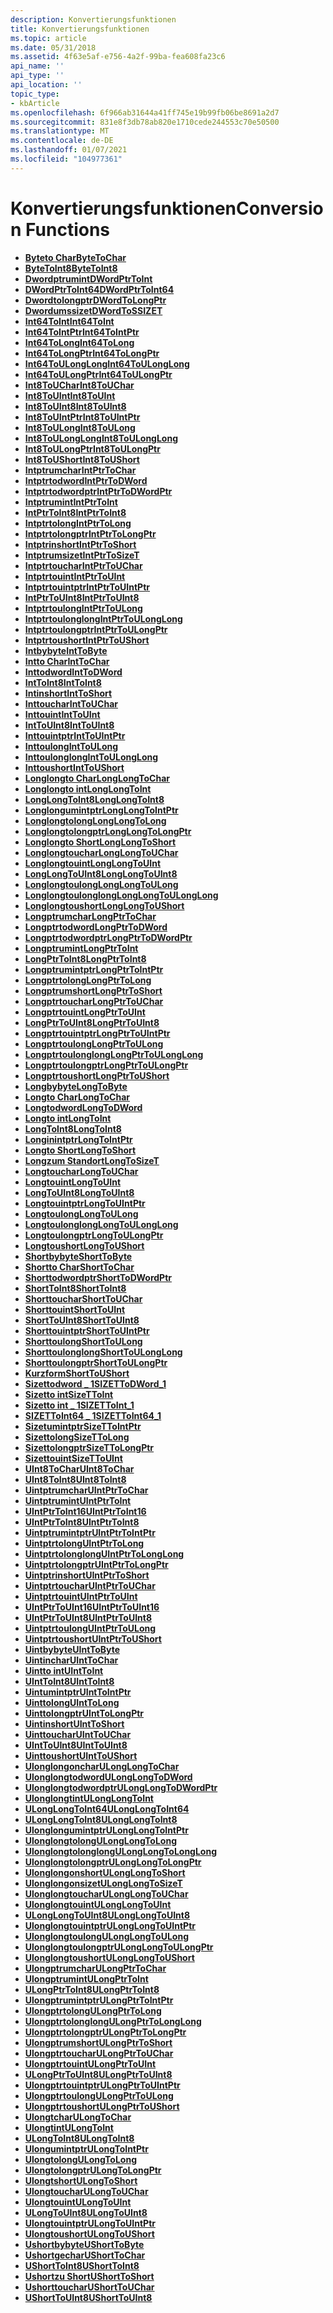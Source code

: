 ```yaml
---
description: Konvertierungsfunktionen
title: Konvertierungsfunktionen
ms.topic: article
ms.date: 05/31/2018
ms.assetid: 4f63e5af-e756-4a2f-99ba-fea608fa23c6
api_name: ''
api_type: ''
api_location: ''
topic_type:
- kbArticle
ms.openlocfilehash: 6f966ab31644a41ff745e19b99fb06be8691a2d7
ms.sourcegitcommit: 831e8f3db78ab820e1710cede244553c70e50500
ms.translationtype: MT
ms.contentlocale: de-DE
ms.lasthandoff: 01/07/2021
ms.locfileid: "104977361"
---
```

# <a name="conversion-functions"></a><span data-ttu-id="e0fcd-103">Konvertierungsfunktionen</span><span class="sxs-lookup"><span data-stu-id="e0fcd-103">Conversion Functions</span></span>

-   [<span data-ttu-id="e0fcd-104">**Byteto Char**</span><span class="sxs-lookup"><span data-stu-id="e0fcd-104">**ByteToChar**</span></span>](/windows/desktop/api/intsafe/nf-intsafe-bytetochar)
-   [<span data-ttu-id="e0fcd-105">**ByteToInt8**</span><span class="sxs-lookup"><span data-stu-id="e0fcd-105">**ByteToInt8**</span></span>](/windows/desktop/api/intsafe/nf-intsafe-bytetoint8)
-   <span data-ttu-id="e0fcd-106">[**Dwordptrumint**](/previous-versions/windows/desktop/legacy/bb776679(v=vs.85))</span><span class="sxs-lookup"><span data-stu-id="e0fcd-106">[**DWordPtrToInt**](/previous-versions/windows/desktop/legacy/bb776679(v=vs.85))</span></span>
-   <span data-ttu-id="e0fcd-107">[**DWordPtrToInt64**](/previous-versions/windows/desktop/legacy/bb776680(v=vs.85))</span><span class="sxs-lookup"><span data-stu-id="e0fcd-107">[**DWordPtrToInt64**](/previous-versions/windows/desktop/legacy/bb776680(v=vs.85))</span></span>
-   <span data-ttu-id="e0fcd-108">[**Dwordtolongptr**](/previous-versions/windows/desktop/legacy/bb776694(v=vs.85))</span><span class="sxs-lookup"><span data-stu-id="e0fcd-108">[**DWordToLongPtr**](/previous-versions/windows/desktop/legacy/bb776694(v=vs.85))</span></span>
-   <span data-ttu-id="e0fcd-109">[**Dwordumssizet**](/previous-versions/windows/desktop/legacy/bb776697(v=vs.85))</span><span class="sxs-lookup"><span data-stu-id="e0fcd-109">[**DWordToSSIZET**](/previous-versions/windows/desktop/legacy/bb776697(v=vs.85))</span></span>
-   <span data-ttu-id="e0fcd-110">[**Int64ToInt**](/previous-versions/windows/desktop/legacy/bb776705(v=vs.85))</span><span class="sxs-lookup"><span data-stu-id="e0fcd-110">[**Int64ToInt**](/previous-versions/windows/desktop/legacy/bb776705(v=vs.85))</span></span>
-   <span data-ttu-id="e0fcd-111">[**Int64ToIntPtr**](/previous-versions/windows/desktop/legacy/bb776706(v=vs.85))</span><span class="sxs-lookup"><span data-stu-id="e0fcd-111">[**Int64ToIntPtr**](/previous-versions/windows/desktop/legacy/bb776706(v=vs.85))</span></span>
-   <span data-ttu-id="e0fcd-112">[**Int64ToLong**](/previous-versions/windows/desktop/legacy/bb776707(v=vs.85))</span><span class="sxs-lookup"><span data-stu-id="e0fcd-112">[**Int64ToLong**](/previous-versions/windows/desktop/legacy/bb776707(v=vs.85))</span></span>
-   <span data-ttu-id="e0fcd-113">[**Int64ToLongPtr**](/previous-versions/windows/desktop/legacy/bb776708(v=vs.85))</span><span class="sxs-lookup"><span data-stu-id="e0fcd-113">[**Int64ToLongPtr**](/previous-versions/windows/desktop/legacy/bb776708(v=vs.85))</span></span>
-   <span data-ttu-id="e0fcd-114">[**Int64ToULongLong**](/previous-versions/windows/desktop/legacy/bb776716(v=vs.85))</span><span class="sxs-lookup"><span data-stu-id="e0fcd-114">[**Int64ToULongLong**](/previous-versions/windows/desktop/legacy/bb776716(v=vs.85))</span></span>
-   <span data-ttu-id="e0fcd-115">[**Int64ToULongPtr**](/previous-versions/windows/desktop/legacy/bb776717(v=vs.85))</span><span class="sxs-lookup"><span data-stu-id="e0fcd-115">[**Int64ToULongPtr**](/previous-versions/windows/desktop/legacy/bb776717(v=vs.85))</span></span>
-   [<span data-ttu-id="e0fcd-116">**Int8ToUChar**</span><span class="sxs-lookup"><span data-stu-id="e0fcd-116">**Int8ToUChar**</span></span>](/windows/desktop/api/intsafe/nf-intsafe-int8touchar)
-   [<span data-ttu-id="e0fcd-117">**Int8ToUInt**</span><span class="sxs-lookup"><span data-stu-id="e0fcd-117">**Int8ToUInt**</span></span>](/windows/desktop/api/intsafe/nf-intsafe-int8touint)
-   [<span data-ttu-id="e0fcd-118">**Int8ToUInt8**</span><span class="sxs-lookup"><span data-stu-id="e0fcd-118">**Int8ToUInt8**</span></span>](/windows/desktop/api/intsafe/nf-intsafe-int8touint8)
-   [<span data-ttu-id="e0fcd-119">**Int8ToUIntPtr**</span><span class="sxs-lookup"><span data-stu-id="e0fcd-119">**Int8ToUIntPtr**</span></span>](/windows/desktop/api/intsafe/nf-intsafe-int8touintptr)
-   [<span data-ttu-id="e0fcd-120">**Int8ToULong**</span><span class="sxs-lookup"><span data-stu-id="e0fcd-120">**Int8ToULong**</span></span>](/windows/desktop/api/intsafe/nf-intsafe-int8toulong)
-   [<span data-ttu-id="e0fcd-121">**Int8ToULongLong**</span><span class="sxs-lookup"><span data-stu-id="e0fcd-121">**Int8ToULongLong**</span></span>](/windows/desktop/api/intsafe/nf-intsafe-int8toulonglong)
-   [<span data-ttu-id="e0fcd-122">**Int8ToULongPtr**</span><span class="sxs-lookup"><span data-stu-id="e0fcd-122">**Int8ToULongPtr**</span></span>](/windows/desktop/api/intsafe/nf-intsafe-int8toulongptr)
-   [<span data-ttu-id="e0fcd-123">**Int8ToUShort**</span><span class="sxs-lookup"><span data-stu-id="e0fcd-123">**Int8ToUShort**</span></span>](/windows/desktop/api/intsafe/nf-intsafe-int8toushort)
-   [<span data-ttu-id="e0fcd-124">**Intptrumchar**</span><span class="sxs-lookup"><span data-stu-id="e0fcd-124">**IntPtrToChar**</span></span>](/windows/desktop/api/intsafe/nf-intsafe-intptrtochar)
-   <span data-ttu-id="e0fcd-125">[**Intptrtodword**](/previous-versions/windows/desktop/legacy/bb776718(v=vs.85))</span><span class="sxs-lookup"><span data-stu-id="e0fcd-125">[**IntPtrToDWord**](/previous-versions/windows/desktop/legacy/bb776718(v=vs.85))</span></span>
-   <span data-ttu-id="e0fcd-126">[**Intptrtodwordptr**](/previous-versions/windows/desktop/legacy/bb776719(v=vs.85))</span><span class="sxs-lookup"><span data-stu-id="e0fcd-126">[**IntPtrToDWordPtr**](/previous-versions/windows/desktop/legacy/bb776719(v=vs.85))</span></span>
-   [<span data-ttu-id="e0fcd-127">**Intptrumint**</span><span class="sxs-lookup"><span data-stu-id="e0fcd-127">**IntPtrToInt**</span></span>](/windows/desktop/api/Intsafe/nf-intsafe-intptrtoint)
-   [<span data-ttu-id="e0fcd-128">**IntPtrToInt8**</span><span class="sxs-lookup"><span data-stu-id="e0fcd-128">**IntPtrToInt8**</span></span>](/windows/desktop/api/intsafe/nf-intsafe-intptrtoint8)
-   [<span data-ttu-id="e0fcd-129">**Intptrtolong**</span><span class="sxs-lookup"><span data-stu-id="e0fcd-129">**IntPtrToLong**</span></span>](/windows/desktop/api/Intsafe/nf-intsafe-intptrtolong)
-   [<span data-ttu-id="e0fcd-130">**Intptrtolongptr**</span><span class="sxs-lookup"><span data-stu-id="e0fcd-130">**IntPtrToLongPtr**</span></span>](/windows/desktop/api/intsafe/nf-intsafe-intptrtolongptr)
-   [<span data-ttu-id="e0fcd-131">**Intptrinshort**</span><span class="sxs-lookup"><span data-stu-id="e0fcd-131">**IntPtrToShort**</span></span>](/windows/desktop/api/intsafe/nf-intsafe-intptrtoshort)
-   <span data-ttu-id="e0fcd-132">[**Intptrumsizet**](/previous-versions/windows/desktop/legacy/bb776722(v=vs.85))</span><span class="sxs-lookup"><span data-stu-id="e0fcd-132">[**IntPtrToSizeT**](/previous-versions/windows/desktop/legacy/bb776722(v=vs.85))</span></span>
-   [<span data-ttu-id="e0fcd-133">**Intptrtouchar**</span><span class="sxs-lookup"><span data-stu-id="e0fcd-133">**IntPtrToUChar**</span></span>](/windows/desktop/api/intsafe/nf-intsafe-intptrtouchar)
-   [<span data-ttu-id="e0fcd-134">**Intptrtouint**</span><span class="sxs-lookup"><span data-stu-id="e0fcd-134">**IntPtrToUInt**</span></span>](/windows/desktop/api/Intsafe/nf-intsafe-intptrtouint)
-   [<span data-ttu-id="e0fcd-135">**Intptrtouintptr**</span><span class="sxs-lookup"><span data-stu-id="e0fcd-135">**IntPtrToUIntPtr**</span></span>](/windows/desktop/api/Intsafe/nf-intsafe-intptrtouintptr)
-   [<span data-ttu-id="e0fcd-136">**IntPtrToUInt8**</span><span class="sxs-lookup"><span data-stu-id="e0fcd-136">**IntPtrToUInt8**</span></span>](/windows/desktop/api/intsafe/nf-intsafe-intptrtouint8)
-   [<span data-ttu-id="e0fcd-137">**Intptrtoulong**</span><span class="sxs-lookup"><span data-stu-id="e0fcd-137">**IntPtrToULong**</span></span>](/windows/desktop/api/Intsafe/nf-intsafe-intptrtoulong)
-   [<span data-ttu-id="e0fcd-138">**Intptrtoulonglong**</span><span class="sxs-lookup"><span data-stu-id="e0fcd-138">**IntPtrToULongLong**</span></span>](/windows/desktop/api/Intsafe/nf-intsafe-intptrtoulonglong)
-   [<span data-ttu-id="e0fcd-139">**Intptrtoulongptr**</span><span class="sxs-lookup"><span data-stu-id="e0fcd-139">**IntPtrToULongPtr**</span></span>](/windows/desktop/api/Intsafe/nf-intsafe-intptrtoulongptr)
-   [<span data-ttu-id="e0fcd-140">**Intptrtoushort**</span><span class="sxs-lookup"><span data-stu-id="e0fcd-140">**IntPtrToUShort**</span></span>](/windows/desktop/api/intsafe/nf-intsafe-intptrtoushort)
-   <span data-ttu-id="e0fcd-141">[**Intbybyte**](/previous-versions/windows/desktop/legacy/bb776729(v=vs.85))</span><span class="sxs-lookup"><span data-stu-id="e0fcd-141">[**IntToByte**](/previous-versions/windows/desktop/legacy/bb776729(v=vs.85))</span></span>
-   [<span data-ttu-id="e0fcd-142">**Intto Char**</span><span class="sxs-lookup"><span data-stu-id="e0fcd-142">**IntToChar**</span></span>](/windows/desktop/api/Intsafe/nf-intsafe-inttochar)
-   <span data-ttu-id="e0fcd-143">[**Inttodword**](/previous-versions/windows/desktop/legacy/bb776731(v=vs.85))</span><span class="sxs-lookup"><span data-stu-id="e0fcd-143">[**IntToDWord**](/previous-versions/windows/desktop/legacy/bb776731(v=vs.85))</span></span>
-   [<span data-ttu-id="e0fcd-144">**IntToInt8**</span><span class="sxs-lookup"><span data-stu-id="e0fcd-144">**IntToInt8**</span></span>](/windows/desktop/api/intsafe/nf-intsafe-inttoint8)
-   [<span data-ttu-id="e0fcd-145">**Intinshort**</span><span class="sxs-lookup"><span data-stu-id="e0fcd-145">**IntToShort**</span></span>](/windows/desktop/api/Intsafe/nf-intsafe-inttoshort)
-   [<span data-ttu-id="e0fcd-146">**Inttouchar**</span><span class="sxs-lookup"><span data-stu-id="e0fcd-146">**IntToUChar**</span></span>](/windows/desktop/api/Intsafe/nf-intsafe-inttouchar)
-   [<span data-ttu-id="e0fcd-147">**Inttouint**</span><span class="sxs-lookup"><span data-stu-id="e0fcd-147">**IntToUInt**</span></span>](/windows/desktop/api/Intsafe/nf-intsafe-inttouint)
-   [<span data-ttu-id="e0fcd-148">**IntToUInt8**</span><span class="sxs-lookup"><span data-stu-id="e0fcd-148">**IntToUInt8**</span></span>](/windows/desktop/api/intsafe/nf-intsafe-inttouint8)
-   [<span data-ttu-id="e0fcd-149">**Inttouintptr**</span><span class="sxs-lookup"><span data-stu-id="e0fcd-149">**IntToUIntPtr**</span></span>](/windows/desktop/api/Intsafe/nf-intsafe-inttoulonglong)
-   [<span data-ttu-id="e0fcd-150">**Inttoulong**</span><span class="sxs-lookup"><span data-stu-id="e0fcd-150">**IntToULong**</span></span>](/windows/desktop/api/Intsafe/nf-intsafe-inttoulong)
-   <span data-ttu-id="e0fcd-151">[**Inttoulonglong**](/previous-versions/windows/desktop/legacy/bb776740(v=vs.85))</span><span class="sxs-lookup"><span data-stu-id="e0fcd-151">[**IntToULongLong**](/previous-versions/windows/desktop/legacy/bb776740(v=vs.85))</span></span>
-   [<span data-ttu-id="e0fcd-152">**Inttoushort**</span><span class="sxs-lookup"><span data-stu-id="e0fcd-152">**IntToUShort**</span></span>](/windows/desktop/api/Intsafe/nf-intsafe-inttoushort)
-   [<span data-ttu-id="e0fcd-153">**Longlongto Char**</span><span class="sxs-lookup"><span data-stu-id="e0fcd-153">**LongLongToChar**</span></span>](/windows/desktop/api/intsafe/nf-intsafe-longlongtochar)
-   [<span data-ttu-id="e0fcd-154">**Longlongto int**</span><span class="sxs-lookup"><span data-stu-id="e0fcd-154">**LongLongToInt**</span></span>](/windows/desktop/api/intsafe/nf-intsafe-longlongtoint)
-   [<span data-ttu-id="e0fcd-155">**LongLongToInt8**</span><span class="sxs-lookup"><span data-stu-id="e0fcd-155">**LongLongToInt8**</span></span>](/windows/desktop/api/intsafe/nf-intsafe-longlongtoint8)
-   [<span data-ttu-id="e0fcd-156">**Longlongumintptr**</span><span class="sxs-lookup"><span data-stu-id="e0fcd-156">**LongLongToIntPtr**</span></span>](/windows/desktop/api/intsafe/nf-intsafe-longlongtointptr)
-   [<span data-ttu-id="e0fcd-157">**Longlongtolong**</span><span class="sxs-lookup"><span data-stu-id="e0fcd-157">**LongLongToLong**</span></span>](/windows/desktop/api/intsafe/nf-intsafe-longlongtolong)
-   [<span data-ttu-id="e0fcd-158">**Longlongtolongptr**</span><span class="sxs-lookup"><span data-stu-id="e0fcd-158">**LongLongToLongPtr**</span></span>](/windows/desktop/api/intsafe/nf-intsafe-longlongtolongptr)
-   [<span data-ttu-id="e0fcd-159">**Longlongto Short**</span><span class="sxs-lookup"><span data-stu-id="e0fcd-159">**LongLongToShort**</span></span>](/windows/desktop/api/intsafe/nf-intsafe-longlongtoshort)
-   [<span data-ttu-id="e0fcd-160">**Longlongtouchar**</span><span class="sxs-lookup"><span data-stu-id="e0fcd-160">**LongLongToUChar**</span></span>](/windows/desktop/api/intsafe/nf-intsafe-longlongtouchar)
-   [<span data-ttu-id="e0fcd-161">**Longlongtouint**</span><span class="sxs-lookup"><span data-stu-id="e0fcd-161">**LongLongToUInt**</span></span>](/windows/desktop/api/intsafe/nf-intsafe-longlongtouint)
-   [<span data-ttu-id="e0fcd-162">**LongLongToUInt8**</span><span class="sxs-lookup"><span data-stu-id="e0fcd-162">**LongLongToUInt8**</span></span>](/windows/desktop/api/intsafe/nf-intsafe-longlongtouint8)
-   [<span data-ttu-id="e0fcd-163">**Longlongtoulong**</span><span class="sxs-lookup"><span data-stu-id="e0fcd-163">**LongLongToULong**</span></span>](/windows/desktop/api/intsafe/nf-intsafe-longlongtoulong)
-   [<span data-ttu-id="e0fcd-164">**Longlongtoulonglong**</span><span class="sxs-lookup"><span data-stu-id="e0fcd-164">**LongLongToULongLong**</span></span>](/windows/desktop/api/intsafe/nf-intsafe-longlongtoulonglong)
-   [<span data-ttu-id="e0fcd-165">**Longlongtoushort**</span><span class="sxs-lookup"><span data-stu-id="e0fcd-165">**LongLongToUShort**</span></span>](/windows/desktop/api/intsafe/nf-intsafe-longlongtoushort)
-   [<span data-ttu-id="e0fcd-166">**Longptrumchar**</span><span class="sxs-lookup"><span data-stu-id="e0fcd-166">**LongPtrToChar**</span></span>](/windows/desktop/api/intsafe/nf-intsafe-longptrtochar)
-   <span data-ttu-id="e0fcd-167">[**Longptrtodword**](/previous-versions/windows/desktop/legacy/bb776744(v=vs.85))</span><span class="sxs-lookup"><span data-stu-id="e0fcd-167">[**LongPtrToDWord**](/previous-versions/windows/desktop/legacy/bb776744(v=vs.85))</span></span>
-   <span data-ttu-id="e0fcd-168">[**Longptrtodwordptr**](/previous-versions/windows/desktop/legacy/bb776745(v=vs.85))</span><span class="sxs-lookup"><span data-stu-id="e0fcd-168">[**LongPtrToDWordPtr**](/previous-versions/windows/desktop/legacy/bb776745(v=vs.85))</span></span>
-   [<span data-ttu-id="e0fcd-169">**Longptrumint**</span><span class="sxs-lookup"><span data-stu-id="e0fcd-169">**LongPtrToInt**</span></span>](/windows/desktop/api/Intsafe/nf-intsafe-longptrtoint)
-   [<span data-ttu-id="e0fcd-170">**LongPtrToInt8**</span><span class="sxs-lookup"><span data-stu-id="e0fcd-170">**LongPtrToInt8**</span></span>](/windows/desktop/api/intsafe/nf-intsafe-longptrtoint8)
-   [<span data-ttu-id="e0fcd-171">**Longptrumintptr**</span><span class="sxs-lookup"><span data-stu-id="e0fcd-171">**LongPtrToIntPtr**</span></span>](/windows/desktop/api/Intsafe/nf-intsafe-longptrtointptr)
-   [<span data-ttu-id="e0fcd-172">**Longptrtolong**</span><span class="sxs-lookup"><span data-stu-id="e0fcd-172">**LongPtrToLong**</span></span>](/windows/desktop/api/Intsafe/nf-intsafe-longptrtolong)
-   [<span data-ttu-id="e0fcd-173">**Longptrumshort**</span><span class="sxs-lookup"><span data-stu-id="e0fcd-173">**LongPtrToShort**</span></span>](/windows/desktop/api/intsafe/nf-intsafe-longptrtoshort)
-   [<span data-ttu-id="e0fcd-174">**Longptrtouchar**</span><span class="sxs-lookup"><span data-stu-id="e0fcd-174">**LongPtrToUChar**</span></span>](/windows/desktop/api/intsafe/nf-intsafe-longptrtouchar)
-   [<span data-ttu-id="e0fcd-175">**Longptrtouint**</span><span class="sxs-lookup"><span data-stu-id="e0fcd-175">**LongPtrToUInt**</span></span>](/windows/desktop/api/Intsafe/nf-intsafe-longptrtouint)
-   [<span data-ttu-id="e0fcd-176">**LongPtrToUInt8**</span><span class="sxs-lookup"><span data-stu-id="e0fcd-176">**LongPtrToUInt8**</span></span>](/windows/desktop/api/intsafe/nf-intsafe-longptrtouint8)
-   [<span data-ttu-id="e0fcd-177">**Longptrtouintptr**</span><span class="sxs-lookup"><span data-stu-id="e0fcd-177">**LongPtrToUIntPtr**</span></span>](/windows/desktop/api/Intsafe/nf-intsafe-longptrtouintptr)
-   [<span data-ttu-id="e0fcd-178">**Longptrtoulong**</span><span class="sxs-lookup"><span data-stu-id="e0fcd-178">**LongPtrToULong**</span></span>](/windows/desktop/api/Intsafe/nf-intsafe-longptrtoulong)
-   [<span data-ttu-id="e0fcd-179">**Longptrtoulonglong**</span><span class="sxs-lookup"><span data-stu-id="e0fcd-179">**LongPtrToULongLong**</span></span>](/windows/desktop/api/Intsafe/nf-intsafe-longptrtoulonglong)
-   [<span data-ttu-id="e0fcd-180">**Longptrtoulongptr**</span><span class="sxs-lookup"><span data-stu-id="e0fcd-180">**LongPtrToULongPtr**</span></span>](/windows/desktop/api/Intsafe/nf-intsafe-longptrtoulongptr)
-   [<span data-ttu-id="e0fcd-181">**Longptrtoushort**</span><span class="sxs-lookup"><span data-stu-id="e0fcd-181">**LongPtrToUShort**</span></span>](/windows/desktop/api/intsafe/nf-intsafe-longptrtoushort)
-   <span data-ttu-id="e0fcd-182">[**Longbybyte**](/previous-versions/windows/desktop/legacy/bb776756(v=vs.85))</span><span class="sxs-lookup"><span data-stu-id="e0fcd-182">[**LongToByte**](/previous-versions/windows/desktop/legacy/bb776756(v=vs.85))</span></span>
-   [<span data-ttu-id="e0fcd-183">**Longto Char**</span><span class="sxs-lookup"><span data-stu-id="e0fcd-183">**LongToChar**</span></span>](/windows/desktop/api/Intsafe/nf-intsafe-longtochar)
-   <span data-ttu-id="e0fcd-184">[**Longtodword**](/previous-versions/windows/desktop/legacy/bb776758(v=vs.85))</span><span class="sxs-lookup"><span data-stu-id="e0fcd-184">[**LongToDWord**](/previous-versions/windows/desktop/legacy/bb776758(v=vs.85))</span></span>
-   [<span data-ttu-id="e0fcd-185">**Longto int**</span><span class="sxs-lookup"><span data-stu-id="e0fcd-185">**LongToInt**</span></span>](/windows/desktop/api/Intsafe/nf-intsafe-longtoint)
-   [<span data-ttu-id="e0fcd-186">**LongToInt8**</span><span class="sxs-lookup"><span data-stu-id="e0fcd-186">**LongToInt8**</span></span>](/windows/desktop/api/intsafe/nf-intsafe-longtoint8)
-   [<span data-ttu-id="e0fcd-187">**Longinintptr**</span><span class="sxs-lookup"><span data-stu-id="e0fcd-187">**LongToIntPtr**</span></span>](/windows/desktop/api/Intsafe/nf-intsafe-longtointptr)
-   [<span data-ttu-id="e0fcd-188">**Longto Short**</span><span class="sxs-lookup"><span data-stu-id="e0fcd-188">**LongToShort**</span></span>](/windows/desktop/api/Intsafe/nf-intsafe-longtoshort)
-   <span data-ttu-id="e0fcd-189">[**Longzum Standort**](/previous-versions/windows/desktop/legacy/bb776764(v=vs.85))</span><span class="sxs-lookup"><span data-stu-id="e0fcd-189">[**LongToSizeT**](/previous-versions/windows/desktop/legacy/bb776764(v=vs.85))</span></span>
-   [<span data-ttu-id="e0fcd-190">**Longtouchar**</span><span class="sxs-lookup"><span data-stu-id="e0fcd-190">**LongToUChar**</span></span>](/windows/desktop/api/Intsafe/nf-intsafe-longtouchar)
-   [<span data-ttu-id="e0fcd-191">**Longtouint**</span><span class="sxs-lookup"><span data-stu-id="e0fcd-191">**LongToUInt**</span></span>](/windows/desktop/api/Intsafe/nf-intsafe-longtouint)
-   [<span data-ttu-id="e0fcd-192">**LongToUInt8**</span><span class="sxs-lookup"><span data-stu-id="e0fcd-192">**LongToUInt8**</span></span>](/windows/desktop/api/intsafe/nf-intsafe-longtouint8)
-   [<span data-ttu-id="e0fcd-193">**Longtouintptr**</span><span class="sxs-lookup"><span data-stu-id="e0fcd-193">**LongToUIntPtr**</span></span>](/windows/desktop/api/Intsafe/nf-intsafe-longtouintptr)
-   [<span data-ttu-id="e0fcd-194">**Longtoulong**</span><span class="sxs-lookup"><span data-stu-id="e0fcd-194">**LongToULong**</span></span>](/windows/desktop/api/Intsafe/nf-intsafe-longtoulong)
-   [<span data-ttu-id="e0fcd-195">**Longtoulonglong**</span><span class="sxs-lookup"><span data-stu-id="e0fcd-195">**LongToULongLong**</span></span>](/windows/desktop/api/Intsafe/nf-intsafe-longtoulonglong)
-   [<span data-ttu-id="e0fcd-196">**Longtoulongptr**</span><span class="sxs-lookup"><span data-stu-id="e0fcd-196">**LongToULongPtr**</span></span>](/windows/desktop/api/Intsafe/nf-intsafe-longtoulongptr)
-   [<span data-ttu-id="e0fcd-197">**Longtoushort**</span><span class="sxs-lookup"><span data-stu-id="e0fcd-197">**LongToUShort**</span></span>](/windows/desktop/api/Intsafe/nf-intsafe-longtoushort)
-   <span data-ttu-id="e0fcd-198">[**Shortbybyte**](/previous-versions/windows/desktop/legacy/bb762359(v=vs.85))</span><span class="sxs-lookup"><span data-stu-id="e0fcd-198">[**ShortToByte**](/previous-versions/windows/desktop/legacy/bb762359(v=vs.85))</span></span>
-   [<span data-ttu-id="e0fcd-199">**Shortto Char**</span><span class="sxs-lookup"><span data-stu-id="e0fcd-199">**ShortToChar**</span></span>](/windows/desktop/api/Intsafe/nf-intsafe-shorttochar)
-   [<span data-ttu-id="e0fcd-200">**Shorttodwordptr**</span><span class="sxs-lookup"><span data-stu-id="e0fcd-200">**ShortToDWordPtr**</span></span>](/windows/desktop/api/intsafe/nf-intsafe-shorttodwordptr)
-   [<span data-ttu-id="e0fcd-201">**ShortToInt8**</span><span class="sxs-lookup"><span data-stu-id="e0fcd-201">**ShortToInt8**</span></span>](/windows/desktop/api/intsafe/nf-intsafe-shorttoint8)
-   [<span data-ttu-id="e0fcd-202">**Shorttouchar**</span><span class="sxs-lookup"><span data-stu-id="e0fcd-202">**ShortToUChar**</span></span>](/windows/desktop/api/Intsafe/nf-intsafe-shorttouchar)
-   [<span data-ttu-id="e0fcd-203">**Shorttouint**</span><span class="sxs-lookup"><span data-stu-id="e0fcd-203">**ShortToUInt**</span></span>](/windows/desktop/api/intsafe/nf-intsafe-shorttouint)
-   [<span data-ttu-id="e0fcd-204">**ShortToUInt8**</span><span class="sxs-lookup"><span data-stu-id="e0fcd-204">**ShortToUInt8**</span></span>](/windows/desktop/api/intsafe/nf-intsafe-shorttouint8)
-   [<span data-ttu-id="e0fcd-205">**Shorttouintptr**</span><span class="sxs-lookup"><span data-stu-id="e0fcd-205">**ShortToUIntPtr**</span></span>](/windows/desktop/api/intsafe/nf-intsafe-shorttouintptr)
-   [<span data-ttu-id="e0fcd-206">**Shorttoulong**</span><span class="sxs-lookup"><span data-stu-id="e0fcd-206">**ShortToULong**</span></span>](/windows/desktop/api/intsafe/nf-intsafe-shorttoulong)
-   [<span data-ttu-id="e0fcd-207">**Shorttoulonglong**</span><span class="sxs-lookup"><span data-stu-id="e0fcd-207">**ShortToULongLong**</span></span>](/windows/desktop/api/intsafe/nf-intsafe-shorttoulonglong)
-   [<span data-ttu-id="e0fcd-208">**Shorttoulongptr**</span><span class="sxs-lookup"><span data-stu-id="e0fcd-208">**ShortToULongPtr**</span></span>](/windows/desktop/api/intsafe/nf-intsafe-shorttoulongptr)
-   [<span data-ttu-id="e0fcd-209">**Kurzform**</span><span class="sxs-lookup"><span data-stu-id="e0fcd-209">**ShortToUShort**</span></span>](/windows/desktop/api/Intsafe/nf-intsafe-shorttoushort)
-   <span data-ttu-id="e0fcd-210">[**Sizettodword \_ 1**](/previous-versions/windows/desktop/legacy/bb762365(v=vs.85))</span><span class="sxs-lookup"><span data-stu-id="e0fcd-210">[**SIZETToDWord\_1**](/previous-versions/windows/desktop/legacy/bb762365(v=vs.85))</span></span>
-   [<span data-ttu-id="e0fcd-211">**Sizetto int**</span><span class="sxs-lookup"><span data-stu-id="e0fcd-211">**SizeTToInt**</span></span>](/windows/desktop/api/Intsafe/nf-intsafe-ulongptrtoint)
-   [<span data-ttu-id="e0fcd-212">**Sizetto int \_ 1**</span><span class="sxs-lookup"><span data-stu-id="e0fcd-212">**SIZETToInt\_1**</span></span>](/windows/desktop/api/Intsafe/nf-intsafe-uintptrtoint)
-   [<span data-ttu-id="e0fcd-213">**SIZETToInt64 \_ 1**</span><span class="sxs-lookup"><span data-stu-id="e0fcd-213">**SIZETToInt64\_1**</span></span>](/windows/desktop/api/Intsafe/nf-intsafe-ulongptrtolonglong)
-   <span data-ttu-id="e0fcd-214">[**Sizetumintptr**](/previous-versions/windows/desktop/legacy/bb762370(v=vs.85))</span><span class="sxs-lookup"><span data-stu-id="e0fcd-214">[**SizeTToIntPtr**](/previous-versions/windows/desktop/legacy/bb762370(v=vs.85))</span></span>
-   [<span data-ttu-id="e0fcd-215">**Sizettolong**</span><span class="sxs-lookup"><span data-stu-id="e0fcd-215">**SizeTToLong**</span></span>](/windows/desktop/api/Intsafe/nf-intsafe-uintptrtolong)
-   <span data-ttu-id="e0fcd-216">[**Sizettolongptr**](/previous-versions/windows/desktop/legacy/bb762374(v=vs.85))</span><span class="sxs-lookup"><span data-stu-id="e0fcd-216">[**SizeTToLongPtr**](/previous-versions/windows/desktop/legacy/bb762374(v=vs.85))</span></span>
-   <span data-ttu-id="e0fcd-217">[**Sizettouint**](/previous-versions/windows/desktop/legacy/bb762380(v=vs.85))</span><span class="sxs-lookup"><span data-stu-id="e0fcd-217">[**SizeTToUInt**](/previous-versions/windows/desktop/legacy/bb762380(v=vs.85))</span></span>
-   [<span data-ttu-id="e0fcd-218">**UInt8ToChar**</span><span class="sxs-lookup"><span data-stu-id="e0fcd-218">**UInt8ToChar**</span></span>](/windows/desktop/api/intsafe/nf-intsafe-uint8tochar)
-   [<span data-ttu-id="e0fcd-219">**UInt8ToInt8**</span><span class="sxs-lookup"><span data-stu-id="e0fcd-219">**UInt8ToInt8**</span></span>](/windows/desktop/api/intsafe/nf-intsafe-uint8toint8)
-   [<span data-ttu-id="e0fcd-220">**Uintptrumchar**</span><span class="sxs-lookup"><span data-stu-id="e0fcd-220">**UIntPtrToChar**</span></span>](/windows/desktop/api/intsafe/nf-intsafe-uintptrtochar)
-   <span data-ttu-id="e0fcd-221">[**Uintptrumint**](/previous-versions/windows/desktop/legacy/bb762396(v=vs.85))</span><span class="sxs-lookup"><span data-stu-id="e0fcd-221">[**UIntPtrToInt**](/previous-versions/windows/desktop/legacy/bb762396(v=vs.85))</span></span>
-   [<span data-ttu-id="e0fcd-222">**UIntPtrToInt16**</span><span class="sxs-lookup"><span data-stu-id="e0fcd-222">**UIntPtrToInt16**</span></span>](/windows/desktop/api/intsafe/nf-intsafe-uintptrtoint16)
-   [<span data-ttu-id="e0fcd-223">**UIntPtrToInt8**</span><span class="sxs-lookup"><span data-stu-id="e0fcd-223">**UIntPtrToInt8**</span></span>](/windows/desktop/api/intsafe/nf-intsafe-uintptrtoint8)
-   [<span data-ttu-id="e0fcd-224">**Uintptrumintptr**</span><span class="sxs-lookup"><span data-stu-id="e0fcd-224">**UIntPtrToIntPtr**</span></span>](/windows/desktop/api/Intsafe/nf-intsafe-uintptrtointptr)
-   <span data-ttu-id="e0fcd-225">[**Uintptrtolong**](/previous-versions/windows/desktop/legacy/bb762399(v=vs.85))</span><span class="sxs-lookup"><span data-stu-id="e0fcd-225">[**UIntPtrToLong**](/previous-versions/windows/desktop/legacy/bb762399(v=vs.85))</span></span>
-   [<span data-ttu-id="e0fcd-226">**Uintptrtolonglong**</span><span class="sxs-lookup"><span data-stu-id="e0fcd-226">**UIntPtrToLongLong**</span></span>](/windows/desktop/api/intsafe/nf-intsafe-uintptrtolonglong)
-   [<span data-ttu-id="e0fcd-227">**Uintptrtolongptr**</span><span class="sxs-lookup"><span data-stu-id="e0fcd-227">**UIntPtrToLongPtr**</span></span>](/windows/desktop/api/Intsafe/nf-intsafe-uintptrtolongptr)
-   [<span data-ttu-id="e0fcd-228">**Uintptrinshort**</span><span class="sxs-lookup"><span data-stu-id="e0fcd-228">**UIntPtrToShort**</span></span>](/windows/desktop/api/intsafe/nf-intsafe-uintptrtoshort)
-   [<span data-ttu-id="e0fcd-229">**Uintptrtouchar**</span><span class="sxs-lookup"><span data-stu-id="e0fcd-229">**UIntPtrToUChar**</span></span>](/windows/desktop/api/intsafe/nf-intsafe-uintptrtouchar)
-   [<span data-ttu-id="e0fcd-230">**Uintptrtouint**</span><span class="sxs-lookup"><span data-stu-id="e0fcd-230">**UIntPtrToUInt**</span></span>](/windows/desktop/api/Intsafe/nf-intsafe-uintptrtouint)
-   [<span data-ttu-id="e0fcd-231">**UIntPtrToUInt16**</span><span class="sxs-lookup"><span data-stu-id="e0fcd-231">**UIntPtrToUInt16**</span></span>](/windows/desktop/api/intsafe/nf-intsafe-uintptrtouint16)
-   [<span data-ttu-id="e0fcd-232">**UIntPtrToUInt8**</span><span class="sxs-lookup"><span data-stu-id="e0fcd-232">**UIntPtrToUInt8**</span></span>](/windows/desktop/api/intsafe/nf-intsafe-uintptrtouint8)
-   [<span data-ttu-id="e0fcd-233">**Uintptrtoulong**</span><span class="sxs-lookup"><span data-stu-id="e0fcd-233">**UIntPtrToULong**</span></span>](/windows/desktop/api/Intsafe/nf-intsafe-uintptrtoulong)
-   [<span data-ttu-id="e0fcd-234">**Uintptrtoushort**</span><span class="sxs-lookup"><span data-stu-id="e0fcd-234">**UIntPtrToUShort**</span></span>](/windows/desktop/api/intsafe/nf-intsafe-uintptrtoushort)
-   <span data-ttu-id="e0fcd-235">[**Uintbybyte**](/previous-versions/windows/desktop/legacy/bb762404(v=vs.85))</span><span class="sxs-lookup"><span data-stu-id="e0fcd-235">[**UIntToByte**](/previous-versions/windows/desktop/legacy/bb762404(v=vs.85))</span></span>
-   [<span data-ttu-id="e0fcd-236">**Uintinchar**</span><span class="sxs-lookup"><span data-stu-id="e0fcd-236">**UIntToChar**</span></span>](/windows/desktop/api/Intsafe/nf-intsafe-uinttochar)
-   [<span data-ttu-id="e0fcd-237">**Uintto int**</span><span class="sxs-lookup"><span data-stu-id="e0fcd-237">**UIntToInt**</span></span>](/windows/desktop/api/Intsafe/nf-intsafe-uinttoint)
-   [<span data-ttu-id="e0fcd-238">**UIntToInt8**</span><span class="sxs-lookup"><span data-stu-id="e0fcd-238">**UIntToInt8**</span></span>](/windows/desktop/api/intsafe/nf-intsafe-uinttoint8)
-   [<span data-ttu-id="e0fcd-239">**Uintumintptr**</span><span class="sxs-lookup"><span data-stu-id="e0fcd-239">**UIntToIntPtr**</span></span>](/windows/desktop/api/Intsafe/nf-intsafe-uinttointptr)
-   [<span data-ttu-id="e0fcd-240">**Uinttolong**</span><span class="sxs-lookup"><span data-stu-id="e0fcd-240">**UIntToLong**</span></span>](/windows/desktop/api/Intsafe/nf-intsafe-uinttolong)
-   [<span data-ttu-id="e0fcd-241">**Uinttolongptr**</span><span class="sxs-lookup"><span data-stu-id="e0fcd-241">**UIntToLongPtr**</span></span>](/windows/desktop/api/Intsafe/nf-intsafe-uinttolongptr)
-   [<span data-ttu-id="e0fcd-242">**Uintinshort**</span><span class="sxs-lookup"><span data-stu-id="e0fcd-242">**UIntToShort**</span></span>](/windows/desktop/api/Intsafe/nf-intsafe-uinttoshort)
-   [<span data-ttu-id="e0fcd-243">**Uinttouchar**</span><span class="sxs-lookup"><span data-stu-id="e0fcd-243">**UIntToUChar**</span></span>](/windows/desktop/api/Intsafe/nf-intsafe-uinttouchar)
-   [<span data-ttu-id="e0fcd-244">**UIntToUInt8**</span><span class="sxs-lookup"><span data-stu-id="e0fcd-244">**UIntToUInt8**</span></span>](/windows/desktop/api/intsafe/nf-intsafe-uinttouint8)
-   [<span data-ttu-id="e0fcd-245">**Uinttoushort**</span><span class="sxs-lookup"><span data-stu-id="e0fcd-245">**UIntToUShort**</span></span>](/windows/desktop/api/Intsafe/nf-intsafe-uinttoushort)
-   [<span data-ttu-id="e0fcd-246">**Ulonglongonchar**</span><span class="sxs-lookup"><span data-stu-id="e0fcd-246">**ULongLongToChar**</span></span>](/windows/desktop/api/intsafe/nf-intsafe-ulonglongtochar)
-   <span data-ttu-id="e0fcd-247">[**Ulonglongtodword**](/previous-versions/windows/desktop/legacy/bb762416(v=vs.85))</span><span class="sxs-lookup"><span data-stu-id="e0fcd-247">[**ULongLongToDWord**](/previous-versions/windows/desktop/legacy/bb762416(v=vs.85))</span></span>
-   <span data-ttu-id="e0fcd-248">[**Ulonglongtodwordptr**](/previous-versions/windows/desktop/legacy/bb762417(v=vs.85))</span><span class="sxs-lookup"><span data-stu-id="e0fcd-248">[**ULongLongToDWordPtr**](/previous-versions/windows/desktop/legacy/bb762417(v=vs.85))</span></span>
-   [<span data-ttu-id="e0fcd-249">**Ulonglongtint**</span><span class="sxs-lookup"><span data-stu-id="e0fcd-249">**ULongLongToInt**</span></span>](/windows/desktop/api/Intsafe/nf-intsafe-ulonglongtoint)
-   <span data-ttu-id="e0fcd-250">[**ULongLongToInt64**](/previous-versions/windows/desktop/legacy/bb762419(v=vs.85))</span><span class="sxs-lookup"><span data-stu-id="e0fcd-250">[**ULongLongToInt64**](/previous-versions/windows/desktop/legacy/bb762419(v=vs.85))</span></span>
-   [<span data-ttu-id="e0fcd-251">**ULongLongToInt8**</span><span class="sxs-lookup"><span data-stu-id="e0fcd-251">**ULongLongToInt8**</span></span>](/windows/desktop/api/intsafe/nf-intsafe-ulonglongtoint8)
-   [<span data-ttu-id="e0fcd-252">**Ulonglongumintptr**</span><span class="sxs-lookup"><span data-stu-id="e0fcd-252">**ULongLongToIntPtr**</span></span>](/windows/desktop/api/Intsafe/nf-intsafe-ulonglongtolonglong)
-   [<span data-ttu-id="e0fcd-253">**Ulonglongtolong**</span><span class="sxs-lookup"><span data-stu-id="e0fcd-253">**ULongLongToLong**</span></span>](/windows/desktop/api/Intsafe/nf-intsafe-ulonglongtolong)
-   <span data-ttu-id="e0fcd-254">[**Ulonglongtolonglong**](/previous-versions/windows/desktop/legacy/hh707135(v=vs.85))</span><span class="sxs-lookup"><span data-stu-id="e0fcd-254">[**ULongLongToLongLong**](/previous-versions/windows/desktop/legacy/hh707135(v=vs.85))</span></span>
-   [<span data-ttu-id="e0fcd-255">**Ulonglongtolongptr**</span><span class="sxs-lookup"><span data-stu-id="e0fcd-255">**ULongLongToLongPtr**</span></span>](/windows/desktop/api/Intsafe/nf-intsafe-ulonglongtolongptr)
-   [<span data-ttu-id="e0fcd-256">**Ulonglongonshort**</span><span class="sxs-lookup"><span data-stu-id="e0fcd-256">**ULongLongToShort**</span></span>](/windows/desktop/api/intsafe/nf-intsafe-ulonglongtoshort)
-   <span data-ttu-id="e0fcd-257">[**Ulonglongonsizet**](/previous-versions/windows/desktop/legacy/bb762424(v=vs.85))</span><span class="sxs-lookup"><span data-stu-id="e0fcd-257">[**ULongLongToSizeT**](/previous-versions/windows/desktop/legacy/bb762424(v=vs.85))</span></span>
-   [<span data-ttu-id="e0fcd-258">**Ulonglongtouchar**</span><span class="sxs-lookup"><span data-stu-id="e0fcd-258">**ULongLongToUChar**</span></span>](/windows/desktop/api/intsafe/nf-intsafe-ulonglongtouchar)
-   [<span data-ttu-id="e0fcd-259">**Ulonglongtouint**</span><span class="sxs-lookup"><span data-stu-id="e0fcd-259">**ULongLongToUInt**</span></span>](/windows/desktop/api/Intsafe/nf-intsafe-ulonglongtouint)
-   [<span data-ttu-id="e0fcd-260">**ULongLongToUInt8**</span><span class="sxs-lookup"><span data-stu-id="e0fcd-260">**ULongLongToUInt8**</span></span>](/windows/desktop/api/intsafe/nf-intsafe-ulonglongtouint8)
-   [<span data-ttu-id="e0fcd-261">**Ulonglongtouintptr**</span><span class="sxs-lookup"><span data-stu-id="e0fcd-261">**ULongLongToUIntPtr**</span></span>](/windows/desktop/api/Intsafe/nf-intsafe-ulonglongtouintptr)
-   [<span data-ttu-id="e0fcd-262">**Ulonglongtoulong**</span><span class="sxs-lookup"><span data-stu-id="e0fcd-262">**ULongLongToULong**</span></span>](/windows/desktop/api/Intsafe/nf-intsafe-ulonglongtoulong)
-   [<span data-ttu-id="e0fcd-263">**Ulonglongtoulongptr**</span><span class="sxs-lookup"><span data-stu-id="e0fcd-263">**ULongLongToULongPtr**</span></span>](/windows/desktop/api/Intsafe/nf-intsafe-ulonglongtoulongptr)
-   [<span data-ttu-id="e0fcd-264">**Ulonglongtoushort**</span><span class="sxs-lookup"><span data-stu-id="e0fcd-264">**ULongLongToUShort**</span></span>](/windows/desktop/api/intsafe/nf-intsafe-ulonglongtoushort)
-   [<span data-ttu-id="e0fcd-265">**Ulongptrumchar**</span><span class="sxs-lookup"><span data-stu-id="e0fcd-265">**ULongPtrToChar**</span></span>](/windows/desktop/api/intsafe/nf-intsafe-ulongptrtochar)
-   <span data-ttu-id="e0fcd-266">[**Ulongptrumint**](/previous-versions/windows/desktop/legacy/bb762432(v=vs.85))</span><span class="sxs-lookup"><span data-stu-id="e0fcd-266">[**ULongPtrToInt**](/previous-versions/windows/desktop/legacy/bb762432(v=vs.85))</span></span>
-   [<span data-ttu-id="e0fcd-267">**ULongPtrToInt8**</span><span class="sxs-lookup"><span data-stu-id="e0fcd-267">**ULongPtrToInt8**</span></span>](/windows/desktop/api/intsafe/nf-intsafe-ulongptrtoint8)
-   [<span data-ttu-id="e0fcd-268">**Ulongptrumintptr**</span><span class="sxs-lookup"><span data-stu-id="e0fcd-268">**ULongPtrToIntPtr**</span></span>](/windows/desktop/api/Intsafe/nf-intsafe-ulongptrtointptr)
-   [<span data-ttu-id="e0fcd-269">**Ulongptrtolong**</span><span class="sxs-lookup"><span data-stu-id="e0fcd-269">**ULongPtrToLong**</span></span>](/windows/desktop/api/Intsafe/nf-intsafe-ulongptrtolong)
-   <span data-ttu-id="e0fcd-270">[**Ulongptrtolonglong**](/previous-versions/windows/desktop/legacy/hh707142(v=vs.85))</span><span class="sxs-lookup"><span data-stu-id="e0fcd-270">[**ULongPtrToLongLong**](/previous-versions/windows/desktop/legacy/hh707142(v=vs.85))</span></span>
-   [<span data-ttu-id="e0fcd-271">**Ulongptrtolongptr**</span><span class="sxs-lookup"><span data-stu-id="e0fcd-271">**ULongPtrToLongPtr**</span></span>](/windows/desktop/api/Intsafe/nf-intsafe-ulongptrtolongptr)
-   [<span data-ttu-id="e0fcd-272">**Ulongptrumshort**</span><span class="sxs-lookup"><span data-stu-id="e0fcd-272">**ULongPtrToShort**</span></span>](/windows/desktop/api/intsafe/nf-intsafe-ulongptrtoshort)
-   [<span data-ttu-id="e0fcd-273">**Ulongptrtouchar**</span><span class="sxs-lookup"><span data-stu-id="e0fcd-273">**ULongPtrToUChar**</span></span>](/windows/desktop/api/intsafe/nf-intsafe-ulongptrtouchar)
-   [<span data-ttu-id="e0fcd-274">**Ulongptrtouint**</span><span class="sxs-lookup"><span data-stu-id="e0fcd-274">**ULongPtrToUInt**</span></span>](/windows/desktop/api/Intsafe/nf-intsafe-ulongptrtouint)
-   [<span data-ttu-id="e0fcd-275">**ULongPtrToUInt8**</span><span class="sxs-lookup"><span data-stu-id="e0fcd-275">**ULongPtrToUInt8**</span></span>](/windows/desktop/api/intsafe/nf-intsafe-ulongptrtouint8)
-   [<span data-ttu-id="e0fcd-276">**Ulongptrtouintptr**</span><span class="sxs-lookup"><span data-stu-id="e0fcd-276">**ULongPtrToUIntPtr**</span></span>](/windows/desktop/api/Intsafe/nf-intsafe-ulongptrtouintptr)
-   [<span data-ttu-id="e0fcd-277">**Ulongptrtoulong**</span><span class="sxs-lookup"><span data-stu-id="e0fcd-277">**ULongPtrToULong**</span></span>](/windows/desktop/api/Intsafe/nf-intsafe-ulongptrtoulong)
-   [<span data-ttu-id="e0fcd-278">**Ulongptrtoushort**</span><span class="sxs-lookup"><span data-stu-id="e0fcd-278">**ULongPtrToUShort**</span></span>](/windows/desktop/api/intsafe/nf-intsafe-ulongptrtoushort)
-   [<span data-ttu-id="e0fcd-279">**Ulongtchar**</span><span class="sxs-lookup"><span data-stu-id="e0fcd-279">**ULongToChar**</span></span>](/windows/desktop/api/Intsafe/nf-intsafe-ulongtochar)
-   [<span data-ttu-id="e0fcd-280">**Ulongtint**</span><span class="sxs-lookup"><span data-stu-id="e0fcd-280">**ULongToInt**</span></span>](/windows/desktop/api/Intsafe/nf-intsafe-ulongtoint)
-   [<span data-ttu-id="e0fcd-281">**ULongToInt8**</span><span class="sxs-lookup"><span data-stu-id="e0fcd-281">**ULongToInt8**</span></span>](/windows/desktop/api/intsafe/nf-intsafe-ulongtoint8)
-   [<span data-ttu-id="e0fcd-282">**Ulongumintptr**</span><span class="sxs-lookup"><span data-stu-id="e0fcd-282">**ULongToIntPtr**</span></span>](/windows/desktop/api/Intsafe/nf-intsafe-ulongtointptr)
-   [<span data-ttu-id="e0fcd-283">**Ulongtolong**</span><span class="sxs-lookup"><span data-stu-id="e0fcd-283">**ULongToLong**</span></span>](/windows/desktop/api/Intsafe/nf-intsafe-ulongtolong)
-   [<span data-ttu-id="e0fcd-284">**Ulongtolongptr**</span><span class="sxs-lookup"><span data-stu-id="e0fcd-284">**ULongToLongPtr**</span></span>](/windows/desktop/api/Intsafe/nf-intsafe-ulongtolongptr)
-   [<span data-ttu-id="e0fcd-285">**Ulongtshort**</span><span class="sxs-lookup"><span data-stu-id="e0fcd-285">**ULongToShort**</span></span>](/windows/desktop/api/Intsafe/nf-intsafe-ulongtoshort)
-   [<span data-ttu-id="e0fcd-286">**Ulongtouchar**</span><span class="sxs-lookup"><span data-stu-id="e0fcd-286">**ULongToUChar**</span></span>](/windows/desktop/api/Intsafe/nf-intsafe-ulongtouchar)
-   [<span data-ttu-id="e0fcd-287">**Ulongtouint**</span><span class="sxs-lookup"><span data-stu-id="e0fcd-287">**ULongToUInt**</span></span>](/windows/desktop/api/Intsafe/nf-intsafe-ulongtouint)
-   [<span data-ttu-id="e0fcd-288">**ULongToUInt8**</span><span class="sxs-lookup"><span data-stu-id="e0fcd-288">**ULongToUInt8**</span></span>](/windows/desktop/api/intsafe/nf-intsafe-ulongtouint8)
-   [<span data-ttu-id="e0fcd-289">**Ulongtouintptr**</span><span class="sxs-lookup"><span data-stu-id="e0fcd-289">**ULongToUIntPtr**</span></span>](/windows/desktop/api/Intsafe/nf-intsafe-ulongtouintptr)
-   [<span data-ttu-id="e0fcd-290">**Ulongtoushort**</span><span class="sxs-lookup"><span data-stu-id="e0fcd-290">**ULongToUShort**</span></span>](/windows/desktop/api/Intsafe/nf-intsafe-ulongtoushort)
-   <span data-ttu-id="e0fcd-291">[**Ushortbybyte**](/previous-versions/windows/desktop/legacy/bb762457(v=vs.85))</span><span class="sxs-lookup"><span data-stu-id="e0fcd-291">[**UShortToByte**](/previous-versions/windows/desktop/legacy/bb762457(v=vs.85))</span></span>
-   [<span data-ttu-id="e0fcd-292">**Ushortgechar**</span><span class="sxs-lookup"><span data-stu-id="e0fcd-292">**UShortToChar**</span></span>](/windows/desktop/api/Intsafe/nf-intsafe-ushorttochar)
-   [<span data-ttu-id="e0fcd-293">**UShortToInt8**</span><span class="sxs-lookup"><span data-stu-id="e0fcd-293">**UShortToInt8**</span></span>](/windows/desktop/api/intsafe/nf-intsafe-ushorttoint8)
-   [<span data-ttu-id="e0fcd-294">**Ushortzu Short**</span><span class="sxs-lookup"><span data-stu-id="e0fcd-294">**UShortToShort**</span></span>](/windows/desktop/api/Intsafe/nf-intsafe-ushorttoshort)
-   [<span data-ttu-id="e0fcd-295">**Ushorttouchar**</span><span class="sxs-lookup"><span data-stu-id="e0fcd-295">**UShortToUChar**</span></span>](/windows/desktop/api/Intsafe/nf-intsafe-ushorttouchar)
-   [<span data-ttu-id="e0fcd-296">**UShortToUInt8**</span><span class="sxs-lookup"><span data-stu-id="e0fcd-296">**UShortToUInt8**</span></span>](/windows/desktop/api/intsafe/nf-intsafe-ushorttouint8)

 

 
